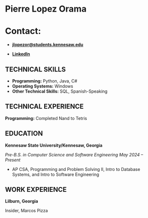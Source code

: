 # Pierre Lopez Orama


# Contact:
- **jlopezor@students.kennesaw.edu**

- **[LinkedIn](https://www.linkedin.com/in/jendry-pierre-lopez-orama-169419339/)**


## TECHNICAL SKILLS

- **Programming:** Python, Java, C#
- **Operating Systems:** Windows
- **Other Technical Skills:** SQL, Spanish-Speaking

## TECHNICAL EXPERIENCE

**Programming:** Completed Nand to Tetris

## EDUCATION

**Kennesaw State University/Kennesaw, Georgia**

_Pre-B.S. in Computer Science and Software Engineering May 2024 – Present_

- AP CSA, Programming and Problem Solving II, Intro to Database Systems, and Intro to Software Engineering

## WORK EXPERIENCE

**Lilburn, Georgia**

Insider, Marcos Pizza
